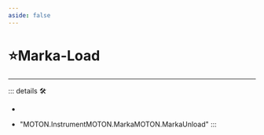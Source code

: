 ```yaml
---
aside: false
---
```

# ⭐<labor>Marka</labor>-Load

---

<!-- =================================================== -->
<!-- =================================================== -->
<!-- =================================================== -->
<!-- =================================================== -->
<!-- =================================================== -->
::: details 🛠

-

- "MOTON.InstrumentMOTON.MarkaMOTON.MarkaUnload"
:::
